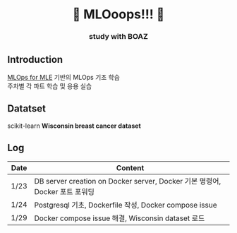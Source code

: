 <h1 align='center'>🙊 MLOoops!!! 🙊</h1>

<h3 align='center'> study with BOAZ </h3>


## Introduction 
[MLOps for MLE](https://mlops-for-mle.github.io/tutorial/) 기반의 MLOps 기초 학습  
주차별 각 파트 학습 및 응용 실습  

## Datatset
scikit-learn **Wisconsin breast cancer dataset**

## Log

|Date|Content                                                                                         |
|----|------------------------------------------------------------------------------------------------|
|1/23|DB server creation on Docker server, Docker 기본 명령어, Docker 포트 포워딩                          |
|1/24|Postgresql 기초, Dockerfile 작성, Docker compose issue                                            |
|1/29|Docker compose issue 해결, Wisconsin dataset 로드                                                 |
